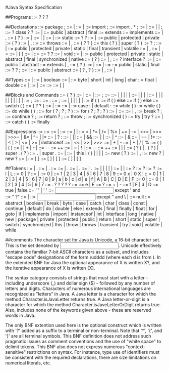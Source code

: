 #Java Syntax Specification

##Programs
<compilation unit> ::= <package declaration>? <import declarations>? <type declarations>?

##Declarations
<package declaration> ::= package <package name> ;
<import declarations> ::= <import declaration> | <import declarations> <import declaration>
<import declaration> ::= <single type import declaration> | <type import on demand declaration>
<single type import declaration> ::= import <type name> ;
<type import on demand declaration> ::= import <package name> . * ;
<type declarations> ::= <type declaration> | <type declarations> <type declaration>
<type declaration> ::= <class declaration> | <interface declaration> | ;
<class declaration> ::= <class modifiers>? class <identifier> <super>? <interfaces>? <class body>
<class modifiers> ::= <class modifier> | <class modifiers> <class modifier>
<class modifier> ::= public | abstract | final
<super> ::= extends <class type>
<interfaces> ::= implements <interface type list>
<interface type list> ::= <interface type> | <interface type list> , <interface type>
<class body> ::= { <class body declarations>? }
<class body declarations> ::= <class body declaration> | <class body declarations> <class body declaration>
<class body declaration> ::= <class member declaration> | <static initializer> | <constructor declaration>
<class member declaration> ::= <field declaration> | <method declaration>
<static initializer> ::= static <block>
<constructor declaration> ::= <constructor modifiers>? <constructor declarator> <throws>? <constructor body>
<constructor modifiers> ::= <constructor modifier> | <constructor modifiers> <constructor modifier>
<constructor modifier> ::= public | protected | private
<constructor declarator> ::= <simple type name> ( <formal parameter list>? )
<formal parameter list> ::= <formal parameter> | <formal parameter list> , <formal parameter>
<formal parameter> ::= <type> <variable declarator id>
<throws> ::= throws <class type list>
<class type list> ::= <class type> | <class type list> , <class type>
<constructor body> ::= { <explicit constructor invocation>? <block statements>? }
<explicit constructor invocation>::= this ( <argument list>? ) | super ( <argument list>? )
<field declaration> ::= <field modifiers>? <type> <variable declarators> ;
<field modifiers> ::= <field modifier> | <field modifiers> <field modifier>
<field modifier> ::= public | protected | private | static | final | transient | volatile
<variable declarators> ::= <variable declarator> | <variable declarators> , <variable declarator>
<variable declarator> ::= <variable declarator id> | <variable declarator id> = <variable initializer>
<variable declarator id> ::= <identifier> | <variable declarator id> [ ]
<variable initializer> ::= <expression> | <array initializer>
<method declaration> ::= <method header> <method body>
<method header> ::= <method modifiers>? <result type> <method declarator> <throws>?
<result type> ::= <type> | void
<method modifiers> ::= <method modifier> | <method modifiers> <method modifier>
<method modifier> ::= public | protected | private | static | abstract | final | synchronized | native
<method declarator> ::= <identifier> ( <formal parameter list>? )
<method body> ::= <block> | ;
<interface declaration> ::= <interface modifiers>? interface <identifier> <extends interfaces>? <interface body>
<interface modifiers> ::= <interface modifier> | <interface modifiers> <interface modifier>
<interface modifier> ::= public | abstract
<extends interfaces> ::= extends <interface type> | <extends interfaces> , <interface type>
<interface body> ::= { <interface member declarations>? }
<interface member declarations> ::= <interface member declaration> | <interface member declarations> <interface member declaration>
<interface member declaration> ::= <constant declaration> | <abstract method declaration>
<constant declaration> ::= <constant modifiers> <type> <variable declarator>
<constant modifiers> ::= public | static | final
<abstract method declaration>::= <abstract method modifiers>? <result type> <method declarator> <throws>? ;
<abstract method modifiers> ::= <abstract method modifier> | <abstract method modifiers> <abstract method modifier>
<abstract method modifier> ::= public | abstract
<array initializer> ::= { <variable initializers>? , ? }
<variable initializers> ::= <variable initializer> | <variable initializers> , <variable initializer>
<variable initializer> ::= <expression> | <array initializer>

##Types
<type> ::= <primitive type> | <reference type>
<primitive type> ::= <numeric type> | boolean
<numeric type> ::= <integral type> | <floating-point type>
<integral type> ::= byte | short | int | long | char
<floating-point type> ::= float | double
<reference type> ::= <class or interface type> | <array type>
<class or interface type> ::= <class type> | <interface type>
<class type> ::= <type name>
<interface type> ::= <type name>
<array type> ::= <type> [ ]

##Blocks and Commands
<block> ::= { <block statements>? }
<block statements> ::= <block statement> | <block statements> <block statement>
<block statement> ::= <local variable declaration statement> | <statement>
<local variable declaration statement> ::= <local variable declaration> ;
<local variable declaration> ::= <type> <variable declarators>
<statement> ::= <statement without trailing substatement> | <labeled statement> | <if then statement> | <if then else statement> | <while statement> | <for statement>
<statement no short if> ::= <statement without trailing substatement> | <labeled statement no short if> | <if then else statement no short if> | <while statement no short if> | <for statement no short if>
<statement without trailing substatement> ::= <block> | <empty statement> | <expression statement> | <switch statement> | <do statement> | <break statement> | <continue statement> | <return statement> | <synchronized statement> | <throws statements> | <try statement>
<empty statement> ::= ;
<labeled statement> ::= <identifier> : <statement>
<labeled statement no short if> ::= <identifier> : <statement no short if>
<expression statement> ::= <statement expression> ;
<statement expression> ::= <assignment> | <preincrement expression> | <postincrement expression> | <predecrement expression> | <postdecrement expression> | <method invocation> | <class instance creation expression>
<if then statement>::= if ( <expression> ) <statement>
<if then else statement>::= if ( <expression> ) <statement no short if> else <statement>
<if then else statement no short if> ::= if ( <expression> ) <statement no short if> else <statement no short if>
<switch statement> ::= switch ( <expression> ) <switch block>
<switch block> ::= { <switch block statement groups>? <switch labels>? }
<switch block statement groups> ::= <switch block statement group> | <switch block statement groups> <switch block statement group>
<switch block statement group> ::= <switch labels> <block statements>
<switch labels> ::= <switch label> | <switch labels> <switch label>
<switch label> ::= case <constant expression> : | default :
<while statement> ::= while ( <expression> ) <statement>
<while statement no short if> ::= while ( <expression> ) <statement no short if>
<do statement> ::= do <statement> while ( <expression> ) ;
<for statement> ::= for ( <for init>? ; <expression>? ; <for update>? ) <statement>
<for statement no short if> ::= for ( <for init>? ; <expression>? ; <for update>? ) <statement no short if>
<for init> ::= <statement expression list> | <local variable declaration>
<for update> ::= <statement expression list>
<statement expression list> ::= <statement expression> | <statement expression list> , <statement expression>
<break statement> ::= break <identifier>? ;
<continue statement> ::= continue <identifier>? ;
<return statement> ::= return <expression>? ;
<throws statement> ::= throw <expression> ;
<synchronized statement> ::= synchronized ( <expression> ) <block>
<try statement> ::= try <block> <catches> | try <block> <catches>? <finally>
<catches> ::= <catch clause> | <catches> <catch clause>
<catch clause> ::= catch ( <formal parameter> ) <block>
<finally > ::= finally <block>

##Expressions
<constant expression> ::= <expression>
<expression> ::= <assignment expression>
<assignment expression> ::= <conditional expression> | <assignment>
<assignment> ::= <left hand side> <assignment operator> <assignment expression>
<left hand side> ::= <expression name> | <field access> | <array access>
<assignment operator> ::= = | *= | /= | %= | += | -= | <<= | >>= | >>>= | &= | ^= | |=
<conditional expression> ::= <conditional or expression> | <conditional or expression> ? <expression> : <conditional expression>
<conditional or expression> ::= <conditional and expression> | <conditional or expression> || <conditional and expression>
<conditional and expression> ::= <inclusive or expression> | <conditional and expression> && <inclusive or expression>
<inclusive or expression> ::= <exclusive or expression> | <inclusive or expression> | <exclusive or expression>
<exclusive or expression> ::= <and expression> | <exclusive or expression> ^ <and expression>
<and expression> ::= <equality expression> | <and expression> & <equality expression>
<equality expression> ::= <relational expression> | <equality expression> == <relational expression> | <equality expression> != <relational expression>
<relational expression> ::= <shift expression> | <relational expression> < <shift expression> | <relational expression> > <shift expression> | <relational expression> <= <shift expression> | <relational expression> >= <shift expression> | <relational expression> instanceof <reference type>
<shift expression> ::= <additive expression> | <shift expression> << <additive expression> | <shift expression> >> <additive expression> | <shift expression> >>> <additive expression>
<additive expression> ::= <multiplicative expression> | <additive expression> + <multiplicative expression> | <additive expression> - <multiplicative expression>
<multiplicative expression> ::= <unary expression> | <multiplicative expression> * <unary expression> | <multiplicative expression> / <unary expression> | <multiplicative expression> % <unary expression>
<cast expression> ::= ( <primitive type> ) <unary expression> | ( <reference type> ) <unary expression not plus minus>
<unary expression> ::= <preincrement expression> | <predecrement expression> | + <unary expression> | - <unary expression> | <unary expression not plus minus>
<predecrement expression> ::= -- <unary expression>
<preincrement expression> ::= ++ <unary expression>
<unary expression not plus minus> ::= <postfix expression> | ~ <unary expression> | ! <unary expression> | <cast expression>
<postdecrement expression> ::= <postfix expression> --
<postincrement expression> ::= <postfix expression> ++
<postfix expression> ::= <primary> | <expression name> | <postincrement expression> | <postdecrement expression>
<method invocation> ::= <method name> ( <argument list>? ) | <primary> . <identifier> ( <argument list>? ) | super . <identifier> ( <argument list>? )
<field access> ::= <primary> . <identifier> | super . <identifier>
<primary> ::= <primary no new array> | <array creation expression>
<primary no new array> ::= <literal> | this | ( <expression> ) | <class instance creation expression> | <field access> | <method invocation> | <array access>
<class instance creation expression> ::= new <class type> ( <argument list>? )
<argument list> ::= <expression> | <argument list> , <expression>
<array creation expression> ::= new <primitive type> <dim exprs> <dims>? | new <class or interface type> <dim exprs> <dims>?
<dim exprs> ::= <dim expr> | <dim exprs> <dim expr>
<dim expr> ::= [ <expression> ]
<dims> ::= [ ] | <dims> [ ]
<array access> ::= <expression name> [ <expression> ] | <primary no new array> [ <expression>]

##Tokens
<package name> ::= <identifier> | <package name> . <identifier>
<type name> ::= <identifier> | <package name> . <identifier>
<simple type name> ::= <identifier>
<expression name> ::= <identifier> | <ambiguous name> . <identifier>
<method name> ::= <identifier> | <ambiguous name>. <identifier>
<ambiguous name>::= <identifier> | <ambiguous name>. <identifier>
<literal> ::= <integer literal> | <floating-point literal> | <boolean literal> | <character literal> | <string literal> | <null literal>
<integer literal> ::= <decimal integer literal> | <hex integer literal> | <octal integer literal>
<decimal integer literal> ::= <decimal numeral> <integer type suffix>?
<hex integer literal> ::= <hex numeral> <integer type suffix>?
<octal integer literal> ::= <octal numeral> <integer type suffix>?
<integer type suffix> ::= l | L
<decimal numeral> ::= 0 | <non zero digit> <digits>?
<digits> ::= <digit> | <digits> <digit>
<digit> ::= 0 | <non zero digit>
<non zero digit> ::= 1 | 2 | 3 | 4 | 5 | 6 | 7 | 8 | 9
<hex numeral> ::= 0 x <hex digit> | 0 X <hex digit> | <hex numeral> <hex digit>
<hex digit> :: = 0 | 1 | 2 | 3 | 4 | 5 | 6 | 7 | 8 | 9 | a | b | c | d | e | f | A | B | C | D | E | F
<octal numeral> ::= 0 <octal digit> | <octal numeral> <octal digit>
<octal digit> ::= 0 | 1 | 2 | 3 | 4 | 5 | 6 | 7
<floating-point literal> ::= <digits> . <digits>? <exponent part>? <float type suffix>?
<digits> <exponent part>? <float type suffix>?
<exponent part> ::= <exponent indicator> <signed integer>
<exponent indicator> ::= e | E
<signed integer> ::= <sign>? <digits>
<sign> ::= + | -
<float type suffix> ::= f | F | d | D
<boolean literal> ::= true | false
<character literal> ::= ' <single character> ' | ' <escape sequence> '
<single character> ::= <input character> except ' and \
<string literal> ::= " <string characters>?"
<string characters> ::= <string character> | <string characters> <string character>
<string character> ::= <input character> except " and \ | <escape character>
<null literal> ::= null
<keyword> ::= abstract | boolean | break | byte | case | catch | char | class | const | continue | default | do | double | else | extends | final | finally | float | for | goto | if | implements | import | instanceof | int | interface | long | native | new | package | private | protected | public | return | short | static | super | switch | synchronized | this | throw | throws | transient | try | void | volatile | while

##comments
The character set for Java is Unicode, a 16-bit character set. This is the set denoted by <input character>. Unicode effectively contains the familiar 7-bit ASCII characters as a subset, and includes "escape code" designations of the form \udddd (where each d is from <hex digit>). In the extended BNF for Java the optional appearance of X is written X?, and the iterative appearance of X is written {X}.

The syntax category <identifier> consists of strings that must start with a letter - including underscore (_) and dollar sign ($) - followed by any number of letters and digits. Characters of numerous international languages are recognized as "letters" in Java. A Java letter is a character for which the method Character.isJavaLetter returns true. A Java letter-or-digit is a character for which the method Character.isJaveLetterOrDigit returns true. Also, <identifier> includes none of the keywords given above - these are reserved words in Java.

The only BNF extention used here is the optional construct which is written with '?' added as a suffix to a terminal or non-terminal. Note that '*', '{', and '}' are all terminal symbols. This BNF definition does not address such pragmatic issues as comment conventions and the use of "white space" to delimit tokens. This BNF also does not express numerous "context-sensitive" restrictions on syntax. For instance, type use of identifiers must be consistent with the required declarations, there are size limitations on numerical literals, etc.

